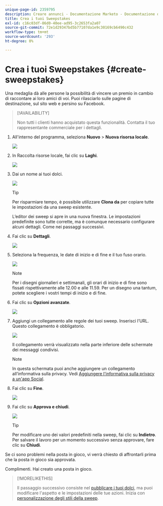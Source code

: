 ```yaml
---
unique-page-id: 2359795
description: Creare annunci - Documentazione Marketo - Documentazione del prodotto
title: Crea i tuoi Sweepstakes
exl-id: c16c03df-86d0-40ee-ad95-3c2653fa2a07
source-git-commit: 72e1d29347bd5b77107da1e9c30169cb6490c432
workflow-type: tm+mt
source-wordcount: '293'
ht-degree: 0%

---
```


# Crea i tuoi Sweepstakes {#create-sweepstakes}

Una medaglia dà alle persone la possibilità di vincere un premio in cambio di raccontare ai loro amici di voi. Puoi rilasciarlo sulle pagine di destinazione, sul sito web e persino su Facebook.

>[!AVAILABILITY]
>
>Non tutti i clienti hanno acquistato questa funzionalità. Contatta il tuo rappresentante commerciale per i dettagli.

1. All&#39;interno del programma, seleziona **Nuovo** > **Nuova risorsa locale**.

   ![](assets/image2014-9-25-17-3a29-3a20.png)

1. In Raccolta risorse locale, fai clic su **Laghi**.

   ![](assets/image2014-9-25-17-3a29-3a31.png)

1. Dai un nome ai tuoi dolci.

   ![](assets/image2014-9-25-17-3a29-3a50.png)

   >[!TIP]
   >
   >Per risparmiare tempo, è possibile utilizzare **Clona da** per copiare tutte le impostazioni da una sweep esistente.

   L’editor dei sweep si apre in una nuova finestra. Le impostazioni predefinite sono tutte corrette, ma è comunque necessario configurare alcuni dettagli. Come nei passaggi successivi.

1. Fai clic su **Dettagli**.

   ![](assets/image2014-9-25-17-3a32-3a37.png)

1. Seleziona la frequenza, le date di inizio e di fine e il tuo fuso orario.

   ![](assets/image2014-9-25-17-3a32-3a43.png)

   >[!NOTE]
   >
   >Per i disegni giornalieri e settimanali, gli orari di inizio e di fine sono fissati rispettivamente alle 12.00 e alle 11.59. Per un disegno una tantum, potete scegliere i vostri tempi di inizio e di fine.

1. Fai clic su **Opzioni avanzate**.

   ![](assets/image2014-9-25-17-3a33-3a19.png)

1. Aggiungi un collegamento alle regole dei tuoi sweep. Inserisci l’URL. Questo collegamento è obbligatorio.

   ![](assets/image2014-9-25-17-3a33-3a30.png)

   Il collegamento verrà visualizzato nella parte inferiore delle schermate dei messaggi condivisi.

   >[!NOTE]
   >
   >In questa schermata puoi anche aggiungere un collegamento all’informativa sulla privacy. Vedi [Aggiungere l&#39;informativa sulla privacy a un&#39;app Social](/help/marketo/product-docs/demand-generation/social/social-functions/add-your-privacy-policy-to-a-social-app.md).

1. Fai clic su **Fine**.

   ![](assets/image2014-9-25-17-3a34-3a2.png)

1. Fai clic su **Approva e chiudi**.

   ![](assets/image2014-9-25-17-3a34-3a15.png)

   >[!TIP]
   >
   >Per modificare uno dei valori predefiniti nella sweep, fai clic su **Indietro**. Per salvare il lavoro per un momento successivo senza approvare, fare clic su **Chiudi**.

Se ci sono problemi nella posta in gioco, vi verrà chiesto di affrontarli prima che la posta in gioco sia approvata.

Complimenti. Hai creato una posta in gioco.

>[!MORELIKETHIS]
>
>Il passaggio successivo consiste nel [pubblicare i tuoi dolci](/help/marketo/product-docs/demand-generation/social/sweepstakes/publish-a-sweepstakes.md), ma puoi modificare l&#39;aspetto e le impostazioni delle tue azioni. Inizia con [personalizzazione degli stili della sweep](/help/marketo/product-docs/demand-generation/social/sweepstakes/customize-sweepstakes-styles.md).
